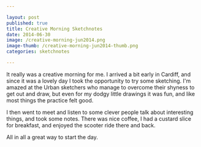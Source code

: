 ```yaml
---

layout: post
published: true
title: Creative Morning Sketchnotes
date: 2014-06-30
image: /creative-morning-jun2014.png
image-thumb: /creative-morning-jun2014-thumb.png
categories: sketchnotes

---
```


It really was a creative morning for me. I arrived a bit early in Cardiff, and since it was a lovely day I took the opportunity to try some sketching. I'm amazed at the Urban sketchers who manage to overcome their shyness to get out and draw, but even for my dodgy little drawings it was fun, and like most things the practice felt good.

I then went to meet and listen to some clever people talk about interesting things, and took some notes. There was nice coffee, I had a custard slice for breakfast, and enjoyed the scooter ride there and back. 

All in all a great way to start the day.